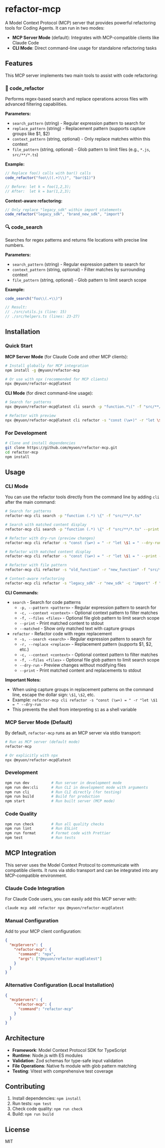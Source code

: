 # refactor-mcp

A Model Context Protocol (MCP) server that provides powerful refactoring tools for Coding Agents. It can run in two modes:

- **MCP Server Mode** (default): Integrates with MCP-compatible clients like Claude Code
- **CLI Mode**: Direct command-line usage for standalone refactoring tasks

## Features

This MCP server implements two main tools to assist with code refactoring:

### 🔧 code_refactor
Performs regex-based search and replace operations across files with advanced filtering capabilities.

**Parameters:**
- `search_pattern` (string) - Regular expression pattern to search for
- `replace_pattern` (string) - Replacement pattern (supports capture groups like $1, $2)
- `context_pattern` (string, optional) - Only replace matches within this context
- `file_pattern` (string, optional) - Glob pattern to limit files (e.g., `*.js`, `src/**/*.ts`)

**Example:**
```javascript
// Replace foo() calls with bar() calls
code_refactor("foo\\((.+)\\)", "bar($1)")

// Before: let k = foo(1,2,3);
// After:  let k = bar(1,2,3);
```

**Context-aware refactoring:**
```javascript
// Only replace "legacy_sdk" within import statements
code_refactor("legacy_sdk", "brand_new_sdk", "import")
```

### 🔍 code_search
Searches for regex patterns and returns file locations with precise line numbers.

**Parameters:**
- `search_pattern` (string) - Regular expression pattern to search for
- `context_pattern` (string, optional) - Filter matches by surrounding context
- `file_pattern` (string, optional) - Glob pattern to limit search scope

**Example:**
```javascript
code_search("foo\\(.+\\)")

// Result:
// ./src/utils.js (line: 15)
// ./src/helpers.ts (lines: 23-27)
```

## Installation

### Quick Start

**MCP Server Mode** (for Claude Code and other MCP clients):
```bash
# Install globally for MCP integration
npm install -g @myuon/refactor-mcp

# Or use with npx (recommended for MCP clients)
npx @myuon/refactor-mcp@latest
```

**CLI Mode** (for direct command-line usage):
```bash
# Search for patterns
npx @myuon/refactor-mcp@latest cli search -p "function.*\(" -f "src/**/*.js"

# Refactor with preview
npx @myuon/refactor-mcp@latest cli refactor -s "const (\w+)" -r "let \$1" --dry-run
```

### For Development
```bash
# Clone and install dependencies
git clone https://github.com/myuon/refactor-mcp.git
cd refactor-mcp
npm install
```

## Usage

### CLI Mode
You can use the refactor tools directly from the command line by adding `cli` after the main command:

```bash
# Search for patterns
refactor-mcp cli search -p "function (.*) \{" -f "src/**/*.ts"

# Search with matched content display
refactor-mcp cli search -p "function (.*) \{" -f "src/**/*.ts" --print

# Refactor with dry-run (preview changes)
refactor-mcp cli refactor -s "const (\w+) = " -r "let \$1 = " --dry-run

# Refactor with matched content display
refactor-mcp cli refactor -s "const (\w+) = " -r "let \$1 = " --print --dry-run

# Refactor with file pattern
refactor-mcp cli refactor -s "old_function" -r "new_function" -f "src/**/*.js"

# Context-aware refactoring
refactor-mcp cli refactor -s "legacy_sdk" -r "new_sdk" -c "import" -f "src/**/*.ts"
```

**CLI Commands:**
- `search` - Search for code patterns
  - `-p, --pattern <pattern>` - Regular expression pattern to search for
  - `-c, --context <context>` - Optional context pattern to filter matches
  - `-f, --files <files>` - Optional file glob pattern to limit search scope
  - `--print` - Print matched content to stdout
  - `--matched` - Show only matched text with capture groups
- `refactor` - Refactor code with regex replacement
  - `-s, --search <search>` - Regular expression pattern to search for
  - `-r, --replace <replace>` - Replacement pattern (supports $1, $2, etc.)
  - `-c, --context <context>` - Optional context pattern to filter matches
  - `-f, --files <files>` - Optional file glob pattern to limit search scope
  - `--dry-run` - Preview changes without modifying files
  - `--print` - Print matched content and replacements to stdout

**Important Notes:**
- When using capture groups in replacement patterns on the command line, escape the dollar sign: `\$1`, `\$2`, etc.
- Example: `refactor-mcp cli refactor -s "const (\w+) = " -r "let \$1 = " --dry-run`
- This prevents the shell from interpreting `$1` as a shell variable

### MCP Server Mode (Default)
By default, `refactor-mcp` runs as an MCP server via stdio transport:

```bash
# Run as MCP server (default mode)
refactor-mcp

# Or explicitly with npx
npx @myuon/refactor-mcp@latest
```

### Development
```bash
npm run dev          # Run server in development mode
npm run dev:cli      # Run CLI in development mode with arguments
npm run cli          # Run CLI directly (for testing)
npm run build        # Build for production
npm start            # Run built server (MCP mode)
```

### Code Quality
```bash
npm run check        # Run all quality checks
npm run lint         # Run ESLint
npm run format       # Format code with Prettier
npm test             # Run tests
```

## MCP Integration

This server uses the Model Context Protocol to communicate with compatible clients. It runs via stdio transport and can be integrated into any MCP-compatible environment.

### Claude Code Integration
For Claude Code users, you can easily add this MCP server with:

```bash
claude mcp add refactor npx @myuon/refactor-mcp@latest
```

### Manual Configuration
Add to your MCP client configuration:

```json
{
  "mcpServers": {
    "refactor-mcp": {
      "command": "npx",
      "args": ["@myuon/refactor-mcp@latest"]
    }
  }
}
```

### Alternative Configuration (Local Installation)
```json
{
  "mcpServers": {
    "refactor-mcp": {
      "command": "refactor-mcp"
    }
  }
}
```

## Architecture

- **Framework**: Model Context Protocol SDK for TypeScript
- **Runtime**: Node.js with ES modules
- **Validation**: Zod schemas for type-safe input validation
- **File Operations**: Native fs module with glob pattern matching
- **Testing**: Vitest with comprehensive test coverage

## Contributing

1. Install dependencies: `npm install`
2. Run tests: `npm test`
3. Check code quality: `npm run check`
4. Build: `npm run build`

## License

MIT